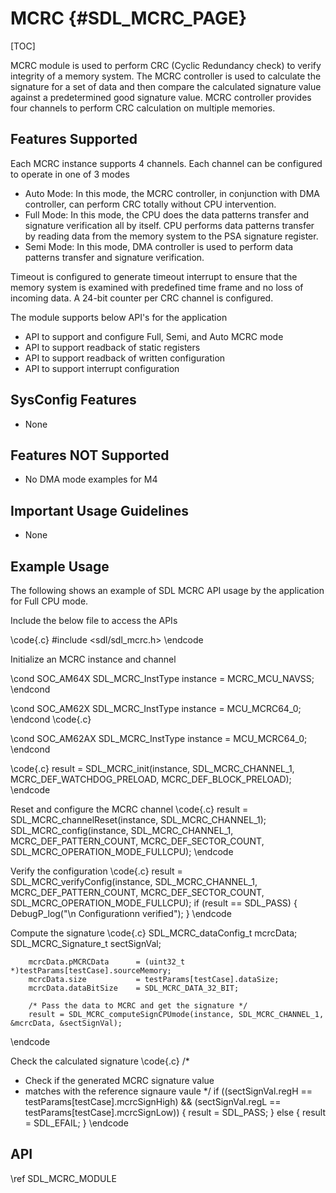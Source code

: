 # MCRC {#SDL_MCRC_PAGE}

[TOC]

MCRC module is used to perform CRC (Cyclic Redundancy check) to verify integrity of a memory system. The MCRC controller is used to calculate the signature for a set of data and then compare the calculated signature value against a predetermined good signature value. MCRC controller provides four channels to perform CRC calculation on multiple memories.

## Features Supported

Each MCRC instance supports 4 channels. Each channel can be configured to operate in one of 3 modes

* Auto Mode: In this mode, the MCRC controller, in conjunction with DMA controller, can perform CRC totally without CPU intervention.
* Full Mode: In this mode, the CPU does the data patterns transfer and signature verification all by itself. CPU performs data patterns transfer by reading data from the memory system to the PSA signature register.
* Semi Mode: In this mode, DMA controller is used to perform data patterns transfer and signature verification.

Timeout is configured to generate timeout interrupt to ensure that the memory system is examined with predefined time frame and no loss of incoming data. A 24-bit counter per CRC channel is configured.

The module supports below API's for the application

* API to support and configure Full, Semi, and Auto MCRC mode
* API to support readback of static registers
* API to support readback of written configuration
* API to support interrupt configuration

## SysConfig Features

- None

## Features NOT Supported

- No DMA mode examples for M4

## Important Usage Guidelines

- None

## Example Usage

The following shows an example of SDL MCRC API usage by the application for Full CPU mode.

Include the below file to access the APIs

\code{.c}
#include <sdl/sdl_mcrc.h>
\endcode

Initialize an MCRC instance and channel

\cond SOC_AM64X
SDL_MCRC_InstType instance = MCRC_MCU_NAVSS;
\endcond

\cond SOC_AM62X
SDL_MCRC_InstType instance = MCU_MCRC64_0;
\endcond
\code{.c}

\cond SOC_AM62AX
SDL_MCRC_InstType instance = MCU_MCRC64_0;
\endcond

\code{.c}
result = SDL_MCRC_init(instance, SDL_MCRC_CHANNEL_1, MCRC_DEF_WATCHDOG_PRELOAD, MCRC_DEF_BLOCK_PRELOAD);
\endcode

Reset and configure the MCRC channel
\code{.c}
result = SDL_MCRC_channelReset(instance, SDL_MCRC_CHANNEL_1);
SDL_MCRC_config(instance, SDL_MCRC_CHANNEL_1, MCRC_DEF_PATTERN_COUNT, MCRC_DEF_SECTOR_COUNT, SDL_MCRC_OPERATION_MODE_FULLCPU);
\endcode

Verify the configuration
\code{.c}
result = SDL_MCRC_verifyConfig(instance, SDL_MCRC_CHANNEL_1, MCRC_DEF_PATTERN_COUNT, MCRC_DEF_SECTOR_COUNT, SDL_MCRC_OPERATION_MODE_FULLCPU);
if (result == SDL_PASS)
{
    DebugP_log("\n Configurationn verified");
}
\endcode

Compute the signature
\code{.c}
SDL_MCRC_dataConfig_t mcrcData;
        SDL_MCRC_Signature_t  sectSignVal;

        mcrcData.pMCRCData      = (uint32_t *)testParams[testCase].sourceMemory;
        mcrcData.size           = testParams[testCase].dataSize;
        mcrcData.dataBitSize    = SDL_MCRC_DATA_32_BIT;

        /* Pass the data to MCRC and get the signature */
        result = SDL_MCRC_computeSignCPUmode(instance, SDL_MCRC_CHANNEL_1, &mcrcData, &sectSignVal);
\endcode

Check the calculated signature
\code{.c}
/*
 * Check if the generated MCRC signature value
 * matches with the reference signaure vaule
 */
if ((sectSignVal.regH == testParams[testCase].mcrcSignHigh) &&
    (sectSignVal.regL == testParams[testCase].mcrcSignLow))
{
    result = SDL_PASS;
}
else {
    result = SDL_EFAIL;
}
\endcode

## API

\ref SDL_MCRC_MODULE
